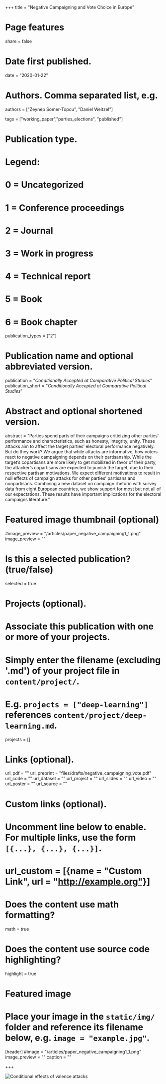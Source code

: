 +++
title = "Negative Campaigning and Vote Choice in Europe"

# Page features
share =  false 

# Date first published.
date = "2020-01-22"

# Authors. Comma separated list, e.g.
authors = ["Zeynep Somer-Topcu", "Daniel Weitzel"]

tags = ["working_paper","parties_elections", "published"]


# Publication type.
# Legend:
# 0 = Uncategorized
# 1 = Conference proceedings
# 2 = Journal
# 3 = Work in progress
# 4 = Technical report
# 5 = Book
# 6 = Book chapter
publication_types = ["2"]

# Publication name and optional abbreviated version.
publication = "*Conditionally Accepted at Comparative Political Studies*"
publication_short = "*Conditionally Accepted at Comparative Political Studies*"

# Abstract and optional shortened version.
abstract = "Parties spend parts of their campaigns criticizing other parties’ performance and characteristics, such as honesty, integrity, unity. These attacks aim to affect the target parties’ electoral performance negatively. But do they work? We argue that while attacks are informative, how voters react to negative campaigning depends on their partisanship. While the target’s copartisans are more likely to get mobilized in favor of their party, the attacker’s copartisans are expected to punish the target, due to their respective partisan motivations. We expect different motivations to result in null effects of campaign attacks for other parties’ partisans and nonpartisans. Combining a new dataset on campaign rhetoric with survey data from eight European countries, we show support for most but not all of our expectations. These results have important implications for the electoral campaigns literature."

# Featured image thumbnail (optional)
#image_preview = "/articles/paper_negative_campaigning1_1.png"
image_preview = ""

# Is this a selected publication? (true/false)
selected = true

# Projects (optional).
#   Associate this publication with one or more of your projects.
#   Simply enter the filename (excluding '.md') of your project file in `content/project/`.
#   E.g. `projects = ["deep-learning"]` references `content/project/deep-learning.md`.
projects = []

# Links (optional).
url_pdf = ""
url_preprint = "files/drafts/negative_campaigning_vote.pdf"
url_code = ""
url_dataset = ""
url_project = ""
url_slides = ""
url_video = ""
url_poster = ""
url_source = ""

# Custom links (optional).
#   Uncomment line below to enable. For multiple links, use the form `[{...}, {...}, {...}]`.
# url_custom = [{name = "Custom Link", url = "http://example.org"}]

# Does the content use math formatting?
math = true

# Does the content use source code highlighting?
highlight = true

# Featured image
# Place your image in the `static/img/` folder and reference its filename below, e.g. `image = "example.jpg"`.
[header]
#image = "/articles/paper_negative_campaigning1_1.png"
image_preview = ""
caption = ""

+++

![Conditional effects of valence attacks](../../img/articles/paper_negative_campaigning1_1.png)

